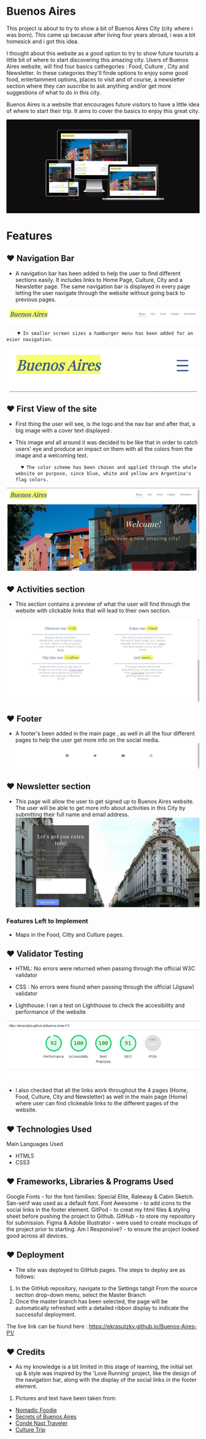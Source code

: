 # Buenos Aires

This project is about to try to show a bit of Buenos Aires City (city where i was born). This came up because after living four years abroad, i was a bit homesick and i got this idea.

I thought about this website as a good option to try to show future tourists a little bit of where to start discovering this amazing city. 
Users of Buenos Aires website, will find four basics cathegories : Food, Culture , City and Newsletter. In these categories they'll finde options to enjoy some good food, entertainment options, places to visit and of course, a newsletter section where they can suscribe to ask anything and/or get more suggestions of what to do in this city. 

Buenos Aires is a website that encourages future visitors to have a little idea of where to start their trip. It aims to cover the basics to enjoy this great city.

![display in different devices](./assets/images-readme/devices.png)

# Features
## ♥ Navigation Bar

- A navigation bar has been added to help the user to find different sections easily. It includes links to Home Page, Culture, City and a Newsletter page. 
The same navigation bar is displayed in every page letting the user navigate through the website without going back to previous pages. 

![head and nav](./assets/images-readme/head.png)

        ♥ In smaller screen sizes a hamburger menu has been added for an esier navigation.
![hamburger menu](./assets/images-readme/hamburguer.png)


## ♥ First View of the site

- First thing the user will see, is the logo and the nav bar and after that, a big image with a cover text displayed . 

- This image and all around it was decided to be like that in order to catch users' eye and produce an impact on them with all the colors from the image and a welcoming text. 

        ♥ The color scheme has been chosen and applied through the whole website on purpose, since blue, white and yellow are Argentina's flag colors.
![main image](./assets/images-readme/first-view.png)

## ♥ Activities section

- This section contains a preview of what the user will find through the website with clickable links that will lead to their own section. 

![activities](./assets/images-readme/activities-section.png)

## ♥ Footer

- A footer's been added in the main page , as well in all the four different pages to help the user get more info on the social media. 
![footer image from main page](./assets/images-readme/footer.png)


## ♥ Newsletter section
- This page will allow the user to get signed up to Buenos Aires website. The user will be able to get more info about activities in this City by submitting  their full name and email address.
![newsletter](./assets/images-readme/news.png)


### Features Left to Implement
 
 - Maps in the Food, Citty and Culture pages.

 ## ♥ Validator Testing
- HTML:
No errors were returned when passing through the official W3C validator

- CSS :
No errors were found when passing through the official (Jigsaw) validator

- Lighthouse:
I ran a test on Lighthouse to check the accesibility and performance  of the website

![lighthouse](./assets/images-readme/lighthousescreen.png)

- I also checked that all the links work throughout the 4 pages (Home, Food, Culture, City and Newsletter) as well in the main page (Home) where user can find clickeable links to the different pages of the website. 

## ♥ Technologies Used
Main Languages Used
- HTML5
- CSS3
## ♥ Frameworks, Libraries & Programs Used
Google Fonts - for the font families: Special Elite, Raleway & Cabin Sketch. San-serif was used as a default font.
Font Awesome - to add icons to the social links in the footer element.
GitPod - to creat my html files & styling sheet before pushing the project to Github.
GitHub - to store my repository for submission.
Figma & Adobe Illustrator - were used to create mockups of the project prior to starting.
Am I Responsive? - to ensure the project looked good across all devices.
## ♥ Deployment
- The site was deployed to GitHub pages. The steps to deploy are as follows:
1. In the GitHub repository, navigate to the Settings tabgit
From the source section drop-down menu, select the Master Branch
2. Once the master branch has been selected, the page will be automatically refreshed with a detailed ribbon display to indicate the successful deployment.

The live link can be found here : https://ekrasutzky.github.io/Buenos-Aires-P1/

## ♥ Credits
- As my knowledge is a bit  limited in this stage of learning, the initial set up & style was inspired by the 'Love Running' project, like  the design of the navigation bar, along with the display of the social links in the footer element.

1. Pictures and text have been taken from: 
-  [Nomadic Foodie](https://nomadicfoodist.com/best-restaurants-in-buenos-aires/)
-  [Secrets of Buenos Aires](https://secretsofbuenosaires.com/things-to-do-in-buenos-aires/)
-  [Condé Nast Traveler](https://www.cntraveler.com/gallery/best-museums-to-visit-in-buenos-aires)
-  [Culture Trip](https://theculturetrip.com/south-america/argentina/articles/15-must-visit-attractions-in-buenos-aires/)

